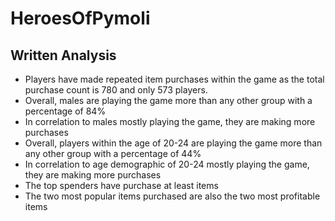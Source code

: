 # HeroesOfPymoli

## Written Analysis



- Players have made repeated item purchases within the game as the total purchase count is 780 and only 573 players.  
- Overall, males are playing the game more than any other group with a percentage of 84%
- In correlation to males mostly playing the game, they are making more purchases
- Overall, players within the age of 20-24 are playing the game more than any other group with a percentage of 44%
- In correlation to age demographic of 20-24 mostly playing the game, they are making more purchases
- The top spenders have purchase at least items
- The two most popular items purchased are also the two most profitable items